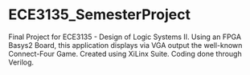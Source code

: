 ECE3135_SemesterProject
=======================

Final Project for ECE3135 - Design of Logic Systems II. Using an FPGA Basys2 Board, this application displays via VGA output the well-known Connect-Four Game. Created using XiLinx Suite. Coding done through Verilog.

